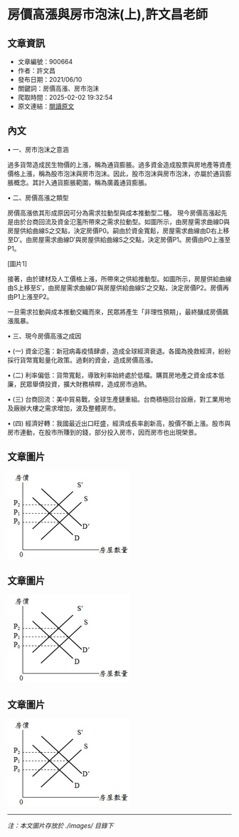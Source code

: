 # 房價高漲與房市泡沫(上),許文昌老師

## 文章資訊
- 文章編號：900664
- 作者：許文昌
- 發布日期：2021/06/10
- 關鍵詞：房價高漲、房市泡沫
- 爬取時間：2025-02-02 19:32:54
- 原文連結：[閱讀原文](https://real-estate.get.com.tw/Columns/detail.aspx?no=900664)

## 內文
• 一、房市泡沫之意涵

過多貨幣造成民生物價的上漲，稱為通貨膨脹。過多資金造成股票與房地產等資產價格上漲，稱為股市泡沫與房市泡沫。因此，股市泡沫與房市泡沫，亦屬於通貨膨脹概念。其計入通貨膨脹範圍，稱為廣義通貨膨脹。

• 二、房價高漲之類型

房價高漲依其形成原因可分為需求拉動型與成本推動型二種。 現今房價高漲起先是由於台商回流及資金氾濫所帶來之需求拉動型。如圖所示，由房屋需求曲線D與房屋供給曲線S之交點，決定房價P0。嗣由於資金寬鬆，房屋需求曲線由D右上移至D′。由房屋需求曲線D′與房屋供給曲線S之交點，決定房價P1。房價由P0上漲至P1。

[圖片1]

接著，由於建材及人工價格上漲，所帶來之供給推動型。如圖所示，房屋供給曲線由S上移至S′，由房屋需求曲線D′與房屋供給曲線S′之交點，決定房價P2。房價再由P1上漲至P2。

一旦需求拉動與成本推動交織而來，民眾將產生「非理性預期」，最終釀成房價飆漲風暴。

• 三、現今房價高漲之成因

• (一) 資金氾濫：新冠病毒疫情肆虐，造成全球經濟衰退。各國為挽救經濟，紛紛採行貨幣寬鬆量化政策。過剩的資金，造成房價高漲。

• (二) 利率偏低：貨幣寬鬆，導致利率始終處於低檔。購買房地產之資金成本低廉，民眾舉債投資，擴大財務槓桿，造成房市過熱。

• (三) 台商回流：美中貿易戰，全球生產鏈重組。台商積極回台設廠，對工業用地及廠辦大樓之需求增加，波及整體房市。

• (四) 經濟好轉：我國最近出口旺盛，經濟成長率創新高，股價不斷上漲。股市與房市連動，在股市所賺到的錢，部分投入房市，因而房市也出現榮景。

## 文章圖片

![圖片1](./images/900664_44ebb8a8.jpg)

## 文章圖片

![圖片1](./images/900664_44ebb8a8.jpg)

## 文章圖片

![圖片1](./images/900664_44ebb8a8.jpg)


---
*注：本文圖片存放於 ./images/ 目錄下*
